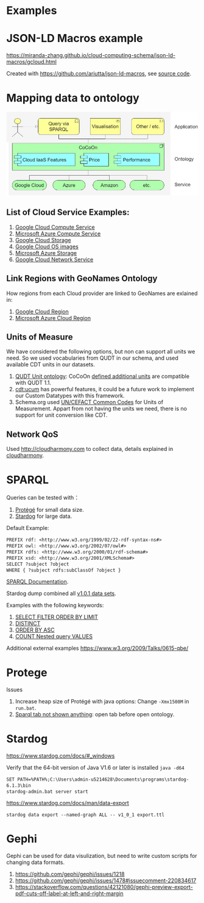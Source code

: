 # Examples
# JSON-LD Macros example
https://miranda-zhang.github.io/cloud-computing-schema/json-ld-macros/gcloud.html

Created with https://github.com/ariutta/json-ld-macros, see [source code](https://github.com/miranda-zhang/cloud-computing-schema/tree/gh-pages/json-ld-macros).

# Mapping data to ontology
![Workflow](https://raw.githubusercontent.com/miranda-zhang/draw.io/master/cocoon_usecase.jpg "Workflow Overview")

## List of Cloud Service Examples:
1. [Google Cloud Compute Service](gcloud/compute.md)
2. [Microsoft Azure Compute Service](azure/compute.md)
3. [Google Cloud Storage](gcloud/storage.md)
4. [Google Cloud OS images](gcloud/os.md)
5. [Microsoft Azure Storage](azure/storage.md)
6. [Google Cloud Network Service](gcloud/network.md)

## Link Regions with GeoNames Ontology
How regions from each Cloud provider are linked to GeoNames
are exlained in:
1. [Google Cloud Region](gcloud/region.md)
2. [Microsoft Azure Cloud Region](azure/region.md) 

## Units of Measure
We have considered the following options, but non can support all units we need.
So we used vocabularies from QUDT in our schema, and used available CDT units in our datasets.

1. [QUDT Unit ontology](unit/QUDT.md): CoCoOn [defined additional units](unit/README.md) are compatible with QUDT 1.1.
2. [cdt:ucum](unit/cdt.md) has powerful features, it could be a future work to implement our Custom Datatypes with this framework.
3. Schema.org used [UN/CEFACT Common Codes](http://wiki.goodrelations-vocabulary.org/Documentation/UN/CEFACT_Common_Codes) for Units of Measurement. Appart from not having the units we need, there is no support for unit conversion like CDT.

## Network QoS
Used http://cloudharmony.com to collect data, details explained in [cloudharmony](cloudharmony/README.md).

# SPARQL
Queries can be tested with：
1. [Protégé](#protege) for small data size.
2. [Stardog](#stardog) for large data.

Default Example:
```
PREFIX rdf: <http://www.w3.org/1999/02/22-rdf-syntax-ns#>
PREFIX owl: <http://www.w3.org/2002/07/owl#>
PREFIX rdfs: <http://www.w3.org/2000/01/rdf-schema#>
PREFIX xsd: <http://www.w3.org/2001/XMLSchema#>
SELECT ?subject ?object
WHERE { ?subject rdfs:subClassOf ?object }
```
[SPARQL Documentation](https://www.w3.org/TR/sparql11-query/).

Stardog dump combined all [v1.0.1 data sets](../stardog/v1_0_1.ttl).

Examples with the following keywords:
1. [SELECT FILTER ORDER BY LIMIT](sparql/filter_vm_order_desc_limit.md)
2. [DISTINCT](sparql/vm_less_or_equal_4cores.md)
3. [ORDER BY ASC](sparql/storage_size_greater_than.md)
4. [COUNT Nested query VALUES](sparql/gcloud_stat_count.md)

Additional external examples
https://www.w3.org/2009/Talks/0615-qbe/

# Protege
Issues
1. Increase heap size of Protégé with java options: Change `-Xmx1500M` in `run.bat`.
2. [Sparql tab not shown anything](https://stackoverflow.com/questions/44328191/sparql-query-tab-in-protege-doesnt-show-anything): open tab before open ontology.

# Stardog
https://www.stardog.com/docs/#_windows

Verify that the 64-bit version of Java V1.6 or later is installed `java -d64`

```
SET PATH=%PATH%;C:\Users\admin-u5214628\Documents\programs\stardog-6.1.3\bin
stardog-admin.bat server start
```
https://www.stardog.com/docs/man/data-export
```
stardog data export --named-graph ALL -- v1_0_1 export.ttl
```

# Gephi
Gephi can be used for data visulization, but need to write custom scripts for changing data formats.
1. https://github.com/gephi/gephi/issues/1218
2. https://github.com/gephi/gephi/issues/1478#issuecomment-220834617
3. https://stackoverflow.com/questions/42121080/gephi-preview-export-pdf-cuts-off-label-at-left-and-right-margin
